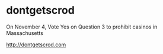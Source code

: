 dontgetscrod
============

On November 4, Vote Yes on Question 3 to prohibit casinos in Massachusetts

http://dontgetscrod.com
